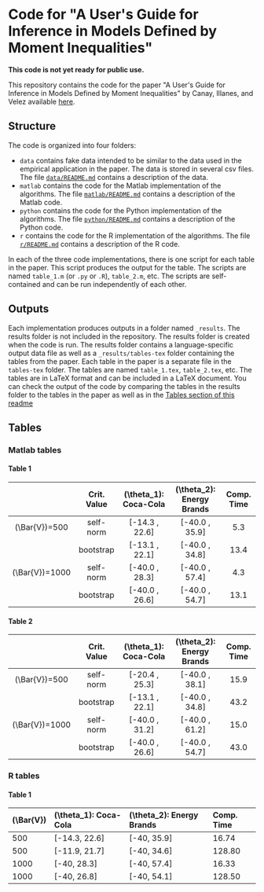 # Code for "A User's Guide for Inference in Models Defined by Moment Inequalities"

**This code is not yet ready for public use.**

This repository contains the code for the paper "A User's Guide for Inference in Models Defined by Moment Inequalities" by Canay, Illanes, and Velez available [here](https://www.amilcarvelez.com/working_paper/guide_mi/).

## Structure

The code is organized into four folders:

* `data` contains fake data intended to be similar to the data used in the empirical application in the paper. The data is stored in several csv files. The file [`data/README.md`](data/README.md) contains a description of the data.
* `matlab` contains the code for the Matlab implementation of the algorithms. The file [`matlab/README.md`](matlab/README.md) contains a description of the Matlab code.
* `python` contains the code for the Python implementation of the algorithms. The file [`python/README.md`](python/README.md) contains a description of the Python code.
* `r` contains the code for the R implementation of the algorithms. The file [`r/README.md`](r/README.md) contains a description of the R code.

In each of the three code implementations, there is one script for each table in the paper. This script produces the output for the table. The scripts are named `table_1.m` (or `.py` or `.R`), `table_2.m`, etc. The scripts are self-contained and can be run independently of each other.

## Outputs

Each implementation produces outputs in a folder named `_results`. The results folder is not included in the repository. The results folder is created when the code is run. The results folder contains a language-specific output data file as well as a `_results/tables-tex` folder containing the tables from the paper. Each table in the paper is a separate file in the `tables-tex` folder. The tables are named `table_1.tex`, `table_2.tex`, etc. The tables are in LaTeX format and can be included in a LaTeX document. You can check the output of the code by comparing the tables in the results folder to the tables in the paper as well as in the [Tables section of this readme](#tables)

## Tables

### Matlab tables

#### Table 1

|                  | Crit. Value | \(\theta_1\): Coca-Cola | \(\theta_2\): Energy Brands | Comp. Time |
| :--------------: | :---------: | :---------------------: | :-------------------------: | :--------: |
| \(\Bar{V}\)=500  |  self-norm  |    \[-14.3 , 22.6\]     |      \[-40.0 , 35.9\]       |    5.3     |
|                  |  bootstrap  |    \[-13.1 , 22.1\]     |      \[-40.0 , 34.8\]       |    13.4    |
| \(\Bar{V}\)=1000 |  self-norm  |    \[-40.0 , 28.3\]     |      \[-40.0 , 57.4\]       |    4.3     |
|                  |  bootstrap  |    \[-40.0 , 26.6\]     |      \[-40.0 , 54.7\]       |    13.1    |

#### Table 2

|                  | Crit. Value | \(\theta_1\): Coca-Cola | \(\theta_2\): Energy Brands | Comp. Time |
| :--------------: | :---------: | :---------------------: | :-------------------------: | :--------: |
| \(\Bar{V}\)=500  |  self-norm  |    \[-20.4 , 25.3\]     |      \[-40.0 , 38.1\]       |    15.9    |
|                  |  bootstrap  |    \[-13.1 , 22.1\]     |      \[-40.0 , 34.8\]       |    43.2    |
| \(\Bar{V}\)=1000 |  self-norm  |    \[-40.0 , 31.2\]     |      \[-40.0 , 61.2\]       |    15.0    |
|                  |  bootstrap  |    \[-40.0 , 26.6\]     |      \[-40.0 , 54.7\]       |    43.0    |

### R tables

#### Table 1

| \(\Bar{V}\) | \(\theta_1\): Coca-Cola | \(\theta_2\): Energy Brands | Comp. Time |
| :---------- | :---------------------- | :-------------------------- | :--------- |
| 500         | \[-14.3, 22.6\]         | \[-40, 35.9\]               | 16.74      |
| 500         | \[-11.9, 21.7\]         | \[-40, 34.6\]               | 128.80     |
| 1000        | \[-40, 28.3\]           | \[-40, 57.4\]               | 16.33      |
| 1000        | \[-40, 26.8\]           | \[-40, 54.1\]               | 128.50     |

